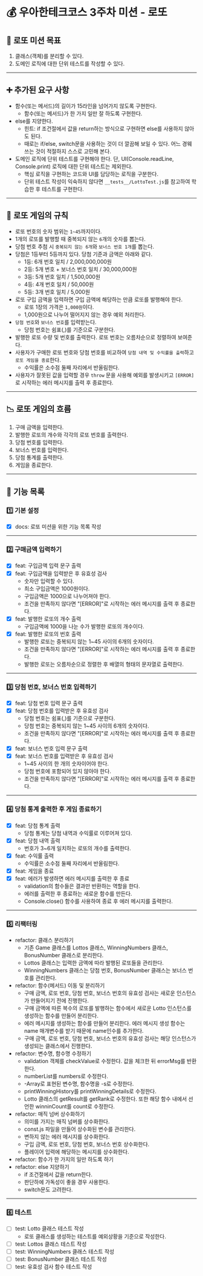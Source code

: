 # 💰 우아한테크코스 3주차 미션 - 로또

## 🚀 로또 미션 목표

1. 클래스(객체)를 분리할 수 있다.
2. 도메인 로직에 대한 단위 테스트를 작성할 수 있다.

---

## ➕ 추가된 요구 사항

- 함수(또는 메서드)의 길이가 15라인을 넘어가지 않도록 구현한다.
  - 함수(또는 메서드)가 한 가지 일만 잘 하도록 구현한다.
- else를 지양한다.
  - 힌트: if 조건절에서 값을 return하는 방식으로 구현하면 else를 사용하지 않아도 된다.
  - 때로는 if/else, switch문을 사용하는 것이 더 깔끔해 보일 수 있다. 어느 경웨 쓰는 것이 적절하지 스스로 고민해 본다.
- 도메인 로직에 단위 테스트를 구현해야 한다. 단, UI(Console.readLine, Console.print) 로직에 대한 단위 테스트는 제외한다.
  - 핵심 로직을 구현하는 코드와 UI를 담당하는 로직을 구분한다.
  - 단위 테스트 작성이 익숙하지 않다면 `__tests__/LottoTest.js`를 참고하여 학습한 후 테스트를 구현한다.

---

## 🤙 로또 게임의 규칙

- 로또 번호의 숫자 범위는 `1~45`까지이다.
- 1개의 로또를 발행할 때 중복되지 않는 `6`개의 숫자를 뽑는다.
- 당첨 번호 추첨 시 `중복되지 않는 6개`와 `보너스 번호 1개`를 뽑는다.
- 당첨은 1등부터 5등까지 있다. 당첨 기준과 금액은 아래와 같다.
  - 1등: 6개 번호 일치 / 2,000,000,000원
  - 2등: 5개 번호 + 보너스 번호 일치 / 30,000,000원
  - 3등: 5개 번호 일치 / 1,500,000원
  - 4등: 4개 번호 일치 / 50,000원
  - 5등: 3개 번호 일치 / 5,000원
- 로또 구입 금액을 입력하면 구입 금액에 해당하는 만큼 로또를 발행해야 한다.
  - 로또 1장의 가격은 `1,000원`이다.
  - 1,000원으로 나누어 떨어지지 않는 경우 예외 처리한다.
- `당첨 번호`와 `보너스 번호`를 입력받는다.
  - 당첨 번호는 쉼표(,)를 기준으로 구분한다.
- 발행한 로또 수량 및 번호를 출력한다. 로또 번호는 오름차순으로 정렬하여 보여준다.
- 사용자가 구매한 로또 번호와 당첨 번호를 비교하여 `당첨 내역 및 수익률을 출력`하고 `로또 게임을 종료`한다.
  - 수익률은 소수점 둘째 자리에서 반올림한다.
- 사용자가 잘못된 값을 입력할 경우 `throw` 문을 사용해 예외를 발생시키고 `[ERROR]`로 시작하는 에러 메시지를 출력 후 종료한다.

---

## 📉 로또 게임의 흐름

1. 구매 금액을 입력한다.
2. 발행한 로또의 개수와 각각의 로또 번호를 출력한다.
3. 당첨 번호를 입력한다.
4. 보너스 번호를 입력한다.
5. 당첨 통계를 출력한다.
6. 게임을 종료한다.

---

## 📃 기능 목록

### 1️⃣ 기본 설정

- [x] docs: 로또 미션을 위한 기능 목록 작성

---

### 2️⃣ 구매금액 입력하기

- [x] feat: 구입금액 입력 문구 출력
- [x] feat: 구입금액을 입력받은 후 유효성 검사
  - 숫자만 입력할 수 있다.
  - 최소 구입금액은 1000원이다.
  - 구입금액은 1000으로 나누어져야 한다.
  - 조건을 만족하지 않다면 "[ERROR]"로 시작하는 에러 메시지를 출력 후 종료한다.
- [x] feat: 발행한 로또의 개수 출력
  - 구입금액에 1000을 나눈 수가 발행한 로또의 개수이다.
- [x] feat: 발행한 로또의 번호 출력
  - 발행한 로또는 중복되지 않는 1~45 사이의 6개의 숫자이다.
  - 조건을 만족하지 않다면 "[ERROR]"로 시작하는 에러 메시지를 출력 후 종료한다.
  - 발행한 로또는 오름차순으로 정렬한 후 배열의 형태의 문자열로 출력한다.

---

### 3️⃣ 당첨 번호, 보너스 번호 입력하기

- [x] feat: 당첨 번호 입력 문구 출력
- [x] feat: 당첨 번호를 입력받은 후 유효성 검사
  - 당첨 번호는 쉼표(,)를 기준으로 구분한다.
  - 당첨 번호는 중복되지 않는 1~45 사이의 6개의 숫자이다.
  - 조건을 만족하지 않다면 "[ERROR]"로 시작하는 에러 메시지를 출력 후 종료한다.
- [x] feat: 보너스 번호 입력 문구 출력
- [x] feat: 보너스 번호를 입력받은 후 유효성 검사
  - 1~45 사이의 한 개의 숫자이어야 한다.
  - 당첨 번호에 포함되어 있지 않아야 한다.
  - 조건을 만족하지 않다면 "[ERROR]"로 시작하는 에러 메시지를 출력 후 종료한다.

---

### 4️⃣ 당첨 통계 출력한 후 게임 종료하기

- [x] feat: 당첨 통계 출력
  - 당첨 통계는 당첨 내역과 수익률로 이루어져 있다.
- [x] feat: 당첨 내역 출력
  - 번호가 3~6개 일치하는 로또의 개수를 출력한다.
- [x] feat: 수익률 출력
  - 수익률은 소수점 둘째 자리에서 반올림한다.
- [x] feat: 게임을 종료
- [x] feat: 에러가 발생하면 에러 메시지를 출력한 후 종료
  - validation의 함수들은 결과만 반환하는 역할을 한다.
  - 에러를 출력한 후 종료하는 새로운 함수를 만든다.
  - Console.close() 함수를 사용하여 종료 후 에러 메시지를 출력한다.

---

### 5️⃣ 리팩터링

- refactor: 클래스 분리하기
  - 기존 Game 클래스를 Lottos 클래스, WinningNumbers 클래스, BonusNumber 클래스로 분리한다.
  - Lottos 클래스는 입력한 금액에 따라 발행된 로또들을 관리한다.
  - WinningNumbers 클래스는 당첨 번호, BonusNumber 클래스는 보너스 번호를 관리한다.
- refactor: 함수(메서드) 이동 및 분리하기
  - 구매 금액, 로또 번호, 당첨 번호, 보너스 번호의 유효성 검사는 새로운 인스턴스가 만들어지기 전에 진행한다.
  - 구매 금액에 따른 복수의 로또를 발행하는 함수에서 새로운 Lotto 인스턴스를 생성하는 함수를 만들어 분리한다.
  - 에러 메시지를 생성하는 함수를 만들어 분리한다. 에러 메시지 생성 함수는 name 매개변수를 받기 때문에 name인수를 추가한다.
  - 구매 금액, 로또 번호, 당첨 번호, 보너스 번호의 유효성 검사는 해당 인스턴스가 생성되는 클래스에서 진행한다.
- refactor: 변수명, 함수명 수정하기
  - validation 객체를 checkValue로 수정한다. 값을 체크한 뒤 errorMsg를 반환한다.
  - numberList를 numbers로 수정한다.
  - -Array로 표현된 변수명, 함수명을 -s로 수정한다.
  - printWinningHistory를 printWinningDetails로 수정한다.
  - Lotto 클래스의 getResult를 getRank로 수정한다. 또한 해당 함수 내에서 선언한 winninCount를 count로 수정한다.
- refactor: 매직 넘버 상수화하기
  - 의미를 가지는 매직 넘버를 상수화한다.
  - const.js 파일을 만들어 상수화된 변수를 관리한다.
  - 변하지 않는 에러 메시지를 상수화한다.
  - 구입 금액, 로또 번호, 당첨 번호, 보너스 번호 상수화한다.
  - 플레이어 입력에 해당하는 메시지를 상수화한다.
- refactor: 함수가 한 가지의 일만 하도록 하기
- refactor: else 지양하기
  - if 조건절에서 값을 return한다.
  - 판단하에 가독성이 좋을 경우 사용한다.
  - switch문도 고려한다.

---

### 6️⃣ 테스트

- [ ] test: Lotto 클래스 테스트 작성
  - 로또 클래스를 생성하는 테스트를 예외상황을 기준으로 작성한다.
- [ ] test: Lottos 클래스 테스트 작성
- [ ] test: WinningNumbers 클래스 테스트 작성
- [ ] test: BonusNumber 클래스 테스트 작성
- [ ] test: 유효성 검사 함수 테스트 작성

